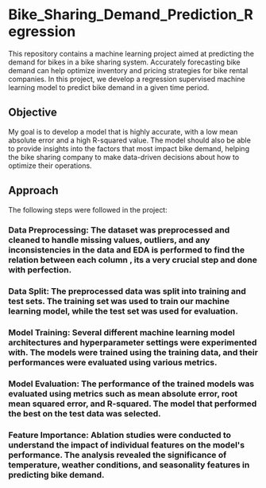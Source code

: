# Bike_Sharing_Demand_Prediction_Regression

This repository contains a machine learning project aimed at predicting the demand for bikes in a bike sharing system. Accurately forecasting bike demand can help optimize inventory and pricing strategies for bike rental companies. In this project, we develop a regression supervised machine learning model to predict bike demand in a given time period.

## Objective 

My goal is to develop a model that is highly accurate, with a low mean absolute error and a high R-squared value. The model should also be able to provide insights into the factors that most impact bike demand, helping the bike sharing company to make data-driven decisions about how to optimize their operations.

## Approach
The following steps were followed in the project:

### Data Preprocessing: The dataset was preprocessed and cleaned to handle missing values, outliers, and any inconsistencies in the data and EDA is performed to find the relation between each column , its a very crucial step and done with perfection.

### Data Split: The preprocessed data was split into training and test sets. The training set was used to train our machine learning model, while the test set was used for evaluation.

### Model Training: Several different machine learning model architectures and hyperparameter settings were experimented with. The models were trained using the training data, and their performances were evaluated using various metrics.

### Model Evaluation: The performance of the trained models was evaluated using metrics such as mean absolute error, root mean squared error, and R-squared. The model that performed the best on the test data was selected.

### Feature Importance: Ablation studies were conducted to understand the impact of individual features on the model's performance. The analysis revealed the significance of temperature, weather conditions, and seasonality features in predicting bike demand.
